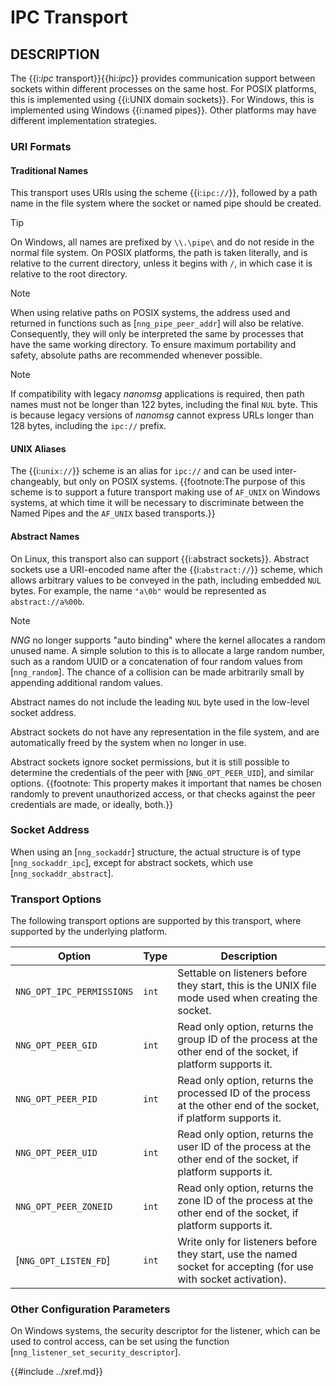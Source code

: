 # IPC Transport

## DESCRIPTION

The {{i:*ipc* transport}}{{hi:*ipc*}} provides communication support between
sockets within different processes on the same host.
For POSIX platforms, this is implemented using {{i:UNIX domain sockets}}.
For Windows, this is implemented using Windows {{i:named pipes}}.
Other platforms may have different implementation strategies.

### URI Formats

#### Traditional Names

This transport uses URIs using the scheme {{i:`ipc://`}}, followed by a path
name in the file system where the socket or named pipe should be created.

> [!TIP]
> On Windows, all names are prefixed by `\\.\pipe\` and do not
> reside in the normal file system.
> On POSIX platforms, the path is taken literally, and is relative to
> the current directory, unless it begins with `/`, in which case it is
> relative to the root directory.

> [!NOTE]
> When using relative paths on POSIX systems, the address used and returned
> in functions such as [`nng_pipe_peer_addr`] will also be relative.
> Consequently, they will only be interpreted the same by processes that have
> the same working directory.
> To ensure maximum portability and safety, absolute paths are recommended
> whenever possible.

> [!NOTE]
> If compatibility with legacy _nanomsg_ applications is required,
> then path names must not be longer than 122 bytes, including the final
> `NUL` byte.
> This is because legacy versions of _nanomsg_ cannot express URLs
> longer than 128 bytes, including the `ipc://` prefix.

#### UNIX Aliases

The {{i:`unix://`}} scheme is an alias for `ipc://` and can be used inter-changeably, but only on POSIX systems.
{{footnote:The purpose of this scheme is to support a future transport making use of `AF_UNIX`
on Windows systems, at which time it will be necessary to discriminate between the Named Pipes and the `AF_UNIX` based transports.}}

#### Abstract Names

On Linux, this transport also can support {{i:abstract sockets}}.
Abstract sockets use a URI-encoded name after the {{i:`abstract://`}} scheme, which allows arbitrary values to be conveyed
in the path, including embedded `NUL` bytes.
For example, the name `"a\0b"` would be represented as `abstract://a%00b`.

> [!NOTE]
> _NNG_ no longer supports "auto binding" where the kernel allocates a random unused name.
> A simple solution to this is to allocate a large random number, such as a random UUID
> or a concatenation of four random values from [`nng_random`]. The chance of a collision
> can be made arbitrarily small by appending additional random values.

Abstract names do not include the leading `NUL` byte used in the low-level socket address.

Abstract sockets do not have any representation in the file system, and are automatically freed by
the system when no longer in use.

Abstract sockets ignore socket permissions, but it is still possible to determine the credentials
of the peer with [`NNG_OPT_PEER_UID`], and similar options.
{{footnote: This property makes it important that names be chosen randomly to
prevent unauthorized access, or that checks against the peer credentials are made, or ideally, both.}}

### Socket Address

When using an [`nng_sockaddr`] structure,
the actual structure is of type [`nng_sockaddr_ipc`],
except for abstract sockets, which use [`nng_sockaddr_abstract`].

### Transport Options

The following transport options are supported by this transport,
where supported by the underlying platform.

| Option                    | Type  | Description                                                                                                        |
| ------------------------- | ----- | ------------------------------------------------------------------------------------------------------------------ |
| `NNG_OPT_IPC_PERMISSIONS` | `int` | Settable on listeners before they start, this is the UNIX file mode used when creating the socket.                 |
| `NNG_OPT_PEER_GID`        | `int` | Read only option, returns the group ID of the process at the other end of the socket, if platform supports it.     |
| `NNG_OPT_PEER_PID`        | `int` | Read only option, returns the processed ID of the process at the other end of the socket, if platform supports it. |
| `NNG_OPT_PEER_UID`        | `int` | Read only option, returns the user ID of the process at the other end of the socket, if platform supports it.      |
| `NNG_OPT_PEER_ZONEID`     | `int` | Read only option, returns the zone ID of the process at the other end of the socket, if platform supports it.      |
| [`NNG_OPT_LISTEN_FD`]     | `int` | Write only for listeners before they start, use the named socket for accepting (for use with socket activation).   |

### Other Configuration Parameters

On Windows systems, the security descriptor for the listener,
which can be used to control access, can be set using the function
[`nng_listener_set_security_descriptor`].

{{#include ../xref.md}}
